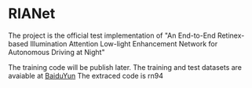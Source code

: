 # RIANet
The project is the official test implementation of "An End-to-End Retinex-based Illumination Attention Low-light Enhancement Network for Autonomous Driving at Night"

The training code will be publish later.
The training and test datasets are avaiable at [BaiduYun](https://pan.baidu.com/s/10QvZd8e_XZiUQpmDzWcPpQ)
The extraced code is rn94
